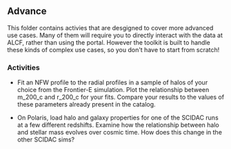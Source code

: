 Advance
------------

This folder contains activies that are desgigned to cover more advanced use cases. Many of them will require you to directly interact with the data at ALCF, rather than using the portal. However the toolkit is built to handle these kinds of complex use cases, so you don't have to start from scratch!

### Activities

- Fit an NFW profile to the radial profiles in a sample of halos of your choice from the Frontier-E simulation. Plot the relationship between m_200_c and r_200_c for your fits. Compare your results to the values of these parameters already present in the catalog.

- On Polaris, load halo and galaxy properties for one of the SCIDAC runs at a few different redshifts. Examine how the relationship between halo and stellar mass evolves over cosmic time. How does this change in the other SCIDAC sims?



